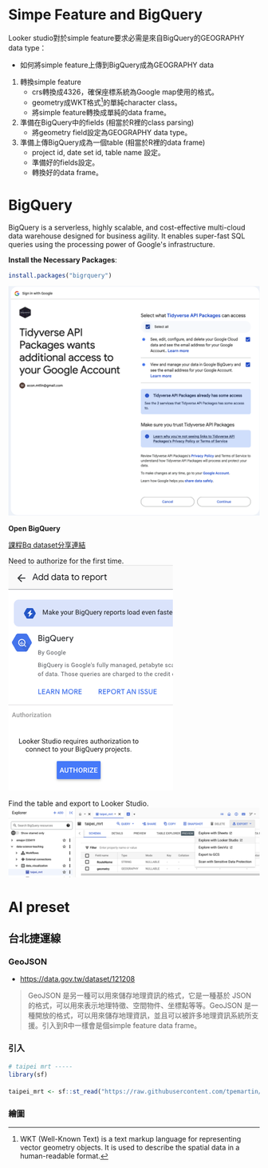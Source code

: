 # Simpe Feature and BigQuery

Looker studio對於simple feature要求必需是來自BigQuery的GEOGRAPHY data type：

   - 如何將simple feature上傳到BigQuery成為GEOGRAPHY data

1. 轉換simple feature
   - crs轉換成4326，確保座標系統為Google map使用的格式。
   - geometry成WKT格式[^1]的單純character class。
   - 將simple feature轉換成單純的data frame。
2. 準備在BigQuery中的fields (相當於R裡的class parsing)
   - 將geometry field設定為GEOGRAPHY data type。
3. 準備上傳BigQuery成為一個table (相當於R裡的data frame)  
   - project id, date set id, table name 設定。
   - 準備好的fields設定。
   - 轉換好的data frame。


# BigQuery

BigQuery is a serverless, highly scalable, and cost-effective multi-cloud data warehouse designed for business agility. It enables super-fast SQL queries using the processing power of Google's infrastructure.

**Install the Necessary Packages**:
   
   ```r
   install.packages("bigrquery")
   ```

![](../img/2024-12-11-09-24-24.png)

**Open BigQuery**

[課程Bq dataset分享連結](https://console.cloud.google.com/bigquery?ws=!1m4!1m3!3m2!1sdata-science-teaching!2sdata_visualization)

Need to authorize for the first time.  
![](../img/2024-12-11-09-32-40.png)

Find the table and export to Looker Studio.  
![](../img/2024-12-11-09-56-20.png)

# AI preset

## 台北捷運線

### GeoJSON

  - <https://data.gov.tw/dataset/121208>

> GeoJSON 是另一種可以用來儲存地理資訊的格式，它是一種基於 JSON 的格式，可以用來表示地理特徵、空間物件、坐標點等等。GeoJSON 是一種開放的格式，可以用來儲存地理資訊，並且可以被許多地理資訊系統所支援。引入到R中一樣會是個simple feature data frame。

### 引入

```r
# taipei mrt -----
library(sf)

taipei_mrt <- sf::st_read("https://raw.githubusercontent.com/tpemartin/113-1-data-visualization/refs/heads/main/public-data/TpeMRTRoutes_TWD97_%E8%87%BA%E5%8C%97%E9%83%BD%E6%9C%83%E5%8D%80%E5%A4%A7%E7%9C%BE%E6%8D%B7%E9%81%8B%E7%B3%BB%E7%B5%B1%E8%B7%AF%E7%B6%B2%E5%9C%96-121208.json")
```

### 繪圖



[^1]: WKT (Well-Known Text) is a text markup language for representing vector geometry objects. It is used to describe the spatial data in a human-readable format.